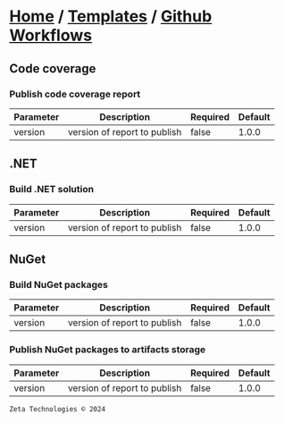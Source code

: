 # [Home](../../index.md) / [Templates](../index.md) / [Github Workflows](./workflows.md)
## Code coverage
### Publish code coverage report
| Parameter | Description                  | Required | Default |
|-----------|------------------------------|----------|---------|
| version   | version of report to publish | false    | 1.0.0   |
## .NET
### Build .NET solution
| Parameter | Description                  | Required | Default |
|-----------|------------------------------|----------|---------|
| version   | version of report to publish | false    | 1.0.0   |
## NuGet
### Build NuGet packages
| Parameter | Description                  | Required | Default |
|-----------|------------------------------|----------|---------|
| version   | version of report to publish | false    | 1.0.0   |
### Publish NuGet packages to artifacts storage
| Parameter | Description                  | Required | Default |
|-----------|------------------------------|----------|---------|
| version   | version of report to publish | false    | 1.0.0   |

```
Zeta Technologies © 2024
```